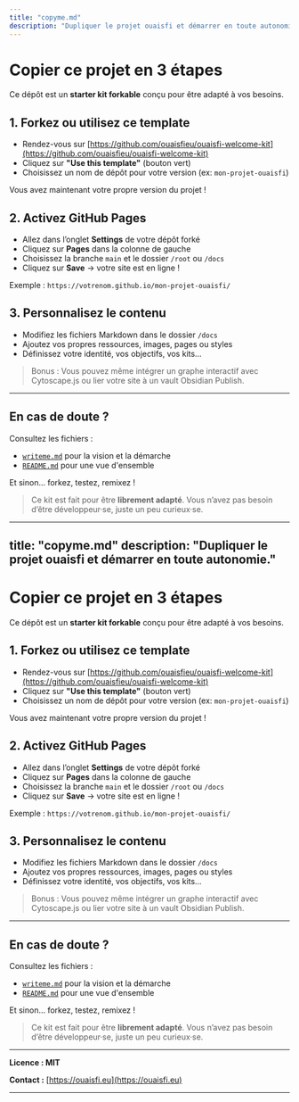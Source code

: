 ```yaml
---
title: "copyme.md"
description: "Dupliquer le projet ouaisfi et démarrer en toute autonomie."
---
```


# Copier ce projet en 3 étapes

Ce dépôt est un **starter kit forkable** conçu pour être adapté à vos besoins.

## 1. Forkez ou utilisez ce template
- Rendez-vous sur [https://github.com/ouaisfieu/ouaisfi-welcome-kit](https://github.com/ouaisfieu/ouaisfi-welcome-kit)
- Cliquez sur **"Use this template"** (bouton vert)
- Choisissez un nom de dépôt pour votre version (ex: `mon-projet-ouaisfi`)

Vous avez maintenant votre propre version du projet !

## 2. Activez GitHub Pages
- Allez dans l’onglet **Settings** de votre dépôt forké
- Cliquez sur **Pages** dans la colonne de gauche
- Choisissez la branche `main` et le dossier `/root` ou `/docs`
- Cliquez sur **Save** → votre site est en ligne !

Exemple : `https://votrenom.github.io/mon-projet-ouaisfi/`

## 3. Personnalisez le contenu
- Modifiez les fichiers Markdown dans le dossier `/docs`
- Ajoutez vos propres ressources, images, pages ou styles
- Définissez votre identité, vos objectifs, vos kits…

> Bonus : Vous pouvez même intégrer un graphe interactif avec Cytoscape.js ou lier votre site à un vault Obsidian Publish.

---

## En cas de doute ?
Consultez les fichiers :
- [`writeme.md`](./writeme.md) pour la vision et la démarche
- [`README.md`](./README.md) pour une vue d'ensemble

Et sinon… forkez, testez, remixez !

> Ce kit est fait pour être **librement adapté**.
> Vous n’avez pas besoin d’être développeur·se, juste un peu curieux·se.

---

title: "copyme.md"
description: "Dupliquer le projet ouaisfi et démarrer en toute autonomie."
--------------------------------------------------------------------------

# Copier ce projet en 3 étapes

Ce dépôt est un **starter kit forkable** conçu pour être adapté à vos besoins.

## 1. Forkez ou utilisez ce template

* Rendez-vous sur [https://github.com/ouaisfieu/ouaisfi-welcome-kit](https://github.com/ouaisfieu/ouaisfi-welcome-kit)
* Cliquez sur **"Use this template"** (bouton vert)
* Choisissez un nom de dépôt pour votre version (ex: `mon-projet-ouaisfi`)

Vous avez maintenant votre propre version du projet !

## 2. Activez GitHub Pages

* Allez dans l’onglet **Settings** de votre dépôt forké
* Cliquez sur **Pages** dans la colonne de gauche
* Choisissez la branche `main` et le dossier `/root` ou `/docs`
* Cliquez sur **Save** → votre site est en ligne !

Exemple : `https://votrenom.github.io/mon-projet-ouaisfi/`

## 3. Personnalisez le contenu

* Modifiez les fichiers Markdown dans le dossier `/docs`
* Ajoutez vos propres ressources, images, pages ou styles
* Définissez votre identité, vos objectifs, vos kits…

> Bonus : Vous pouvez même intégrer un graphe interactif avec Cytoscape.js ou lier votre site à un vault Obsidian Publish.

---

## En cas de doute ?

Consultez les fichiers :

* [`writeme.md`](./writeme.md) pour la vision et la démarche
* [`README.md`](./README.md) pour une vue d'ensemble

Et sinon… forkez, testez, remixez !

> Ce kit est fait pour être **librement adapté**.
> Vous n’avez pas besoin d’être développeur·se, juste un peu curieux·se.

---

**Licence : MIT**

**Contact :** [https://ouaisfi.eu](https://ouaisfi.eu)


---
